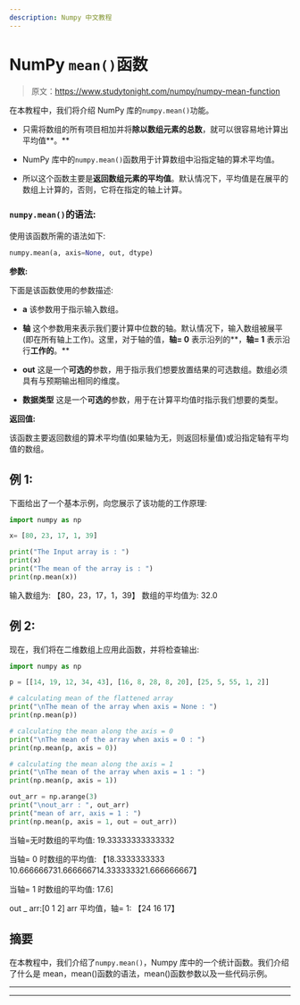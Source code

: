 ```yaml
---
description: Numpy 中文教程
---
```


# NumPy `mean()`函数

> 原文：<https://www.studytonight.com/numpy/numpy-mean-function>

在本教程中，我们将介绍 NumPy 库的`numpy.mean()`功能。

*   只需将数组的所有项目相加并将**除以数组元素的总数**，就可以很容易地计算出平均值**。**

*   NumPy 库中的`numpy.mean()`函数用于计算数组中沿指定轴的算术平均值。

*   所以这个函数主要是**返回数组元素的平均值**。默认情况下，平均值是在展平的数组上计算的，否则，它将在指定的轴上计算。

### `numpy.mean()`的语法:

使用该函数所需的语法如下:

```py
numpy.mean(a, axis=None, out, dtype) 
```

**参数:**

下面是该函数使用的参数描述:

*   **a**
    该参数用于指示输入数组。

*   **轴**
    这个参数用来表示我们要计算中位数的轴。默认情况下，输入数组被展平(即在所有轴上工作)。这里，对于轴的值，**轴= 0** 表示沿列的**，**轴= 1** 表示沿行**工作的**。**

*   **out**
    这是一个**可选的**参数，用于指示我们想要放置结果的可选数组。数组必须具有与预期输出相同的维度。

*   **数据类型**
    这是一个**可选的**参数，用于在计算平均值时指示我们想要的类型。

**返回值:**

该函数主要返回数组的算术平均值(如果轴为无，则返回标量值)或沿指定轴有平均值的数组。

## 例 1:

下面给出了一个基本示例，向您展示了该功能的工作原理:

```py
import numpy as np 

x= [80, 23, 17, 1, 39] 

print("The Input array is : ")
print(x) 
print("The mean of the array is : ")
print(np.mean(x)) 
```

输入数组为:
【80，23，17，1，39】
数组的平均值为:
32.0

## 例 2:

现在，我们将在二维数组上应用此函数，并将检查输出:

```py
import numpy as np 

p = [[14, 19, 12, 34, 43], [16, 8, 28, 8, 20], [25, 5, 55, 1, 2]] 

# calculating mean of the flattened array 
print("\nThe mean of the array when axis = None : ")
print(np.mean(p)) 

# calculating the mean along the axis = 0 
print("\nThe mean of the array when axis = 0 : ")
print(np.mean(p, axis = 0)) 

# calculating the mean along the axis = 1 
print("\nThe mean of the array when axis = 1 : ")
print(np.mean(p, axis = 1)) 

out_arr = np.arange(3) 
print("\nout_arr : ", out_arr) 
print("mean of arr, axis = 1 : ")
print(np.mean(p, axis = 1, out = out_arr)) 
```

当轴=无时数组的平均值:
19.33333333333332

当轴= 0 时数组的平均值:
【18.3333333333 10.666666731.666666714.333333321.666666667】

当轴= 1 时数组的平均值:
17.6]

out _ arr:[0 1 2]
arr 平均值，轴= 1:
【24 16 17】

## 摘要

在本教程中，我们介绍了`numpy.mean()`，Numpy 库中的一个统计函数。我们介绍了什么是 mean，mean()函数的语法，mean()函数参数以及一些代码示例。

* * *

* * *